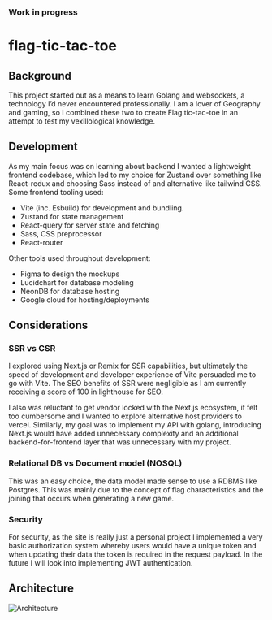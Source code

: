 ### Work in progress
# flag-tic-tac-toe
## Background
This project started out as a means to learn Golang and websockets, a technology I’d never encountered professionally. I am a lover of Geography and gaming, so I combined these two to create Flag tic-tac-toe in an attempt to test my vexillological knowledge.

## Development
As my main focus was on learning about backend I wanted a lightweight frontend codebase, which led to my choice for Zustand over something like React-redux and choosing Sass instead of and alternative like tailwind CSS. Some frontend tooling used:
- Vite (inc. Esbuild) for development and bundling.
- Zustand for state management
- React-query for server state and fetching
- Sass, CSS preprocessor
- React-router

Other tools used throughout development:
- Figma to design the mockups
- Lucidchart for database modeling 
- NeonDB for database hosting
- Google cloud for hosting/deployments

## Considerations
### SSR vs CSR
I explored using Next.js or Remix for SSR capabilities, but ultimately the speed of development and developer experience of Vite persuaded me to go with Vite. The SEO benefits of SSR were negligible as I am currently receiving a score of 100 in lighthouse for SEO.

I also was reluctant to get vendor locked with the Next.js ecosystem, it felt too cumbersome and I wanted to explore alternative host providers to vercel. Similarly, my goal was to implement my API with golang, introducing Next.js would have added unnecessary complexity and an additional backend-for-frontend layer that was unnecessary with my project.

### Relational DB vs Document model (NOSQL)
This was an easy choice, the data model made sense to use a RDBMS like Postgres. This was mainly due to the concept of flag characteristics and the joining that occurs when generating a new game.

### Security
For security, as the site is really just a personal project I implemented a very basic authorization system whereby users would have a unique token and when updating their data the token is required in the request payload. In the future I will look into implementing JWT authentication.


## Architecture
![Architecture](https://github.com/user-attachments/assets/2bd39796-6303-41e3-a580-55b0220cc402)

 
